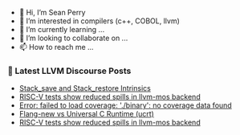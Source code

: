 - 👋 Hi, I’m Sean Perry
- 👀 I’m interested in compilers (c++, COBOL, llvm)
- 🌱 I’m currently learning ...
- 💞️ I’m looking to collaborate on ...
- 📫 How to reach me ...

<!---
s66perry/s66perry is a ✨ special ✨ repository because its `README.md` (this file) appears on your GitHub profile.
You can click the Preview link to take a look at your changes.
--->
### 📕 Latest LLVM Discourse Posts

<!-- DISCOURSE-LLVM:START -->
- [Stack_save and Stack_restore Intrinsics](https://discourse.llvm.org/t/stack-save-and-stack-restore-intrinsics/83297#post_1)
- [RISC-V tests show reduced spills in llvm-mos backend](https://discourse.llvm.org/t/risc-v-tests-show-reduced-spills-in-llvm-mos-backend/83290#post_3)
- [Error: failed to load coverage: &#39;./binary&#39;: no coverage data found](https://discourse.llvm.org/t/error-failed-to-load-coverage-binary-no-coverage-data-found/83296#post_1)
- [Flang-new vs Universal C Runtime &lpar;ucrt&rpar;](https://discourse.llvm.org/t/flang-new-vs-universal-c-runtime-ucrt/83293#post_1)
- [RISC-V tests show reduced spills in llvm-mos backend](https://discourse.llvm.org/t/risc-v-tests-show-reduced-spills-in-llvm-mos-backend/83290#post_2)
<!-- DISCOURSE-LLVM:END -->
